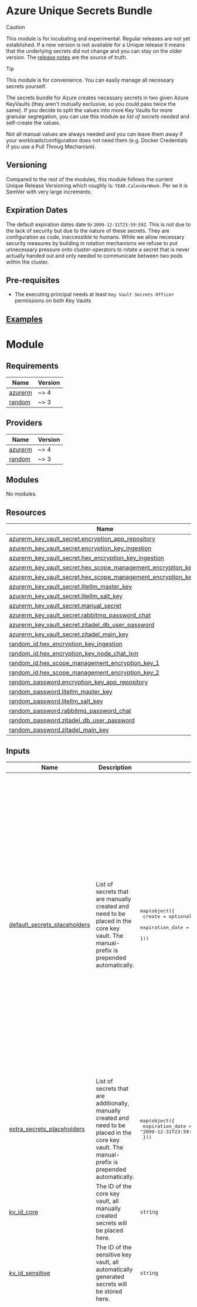 # Azure Unique Secrets Bundle

> [!CAUTION]
> This module is for incubating and experimental. Regular releases are not yet established. If a new version is not available for a Unique release it means that the underlying secrets did not change and you can stay on the older version. The [release notes](https://unique-ch.atlassian.net/wiki/x/GIAlQ) are the source of truth.

> [!TIP]
> This module is for convenience. You can easily manage all necessary secrets yourself.

The secrets bundle for Azure creates necessary secrets in two given Azure KeyVaults (they aren't mutually exclusive, so you could pass twice the same). If you decide to split the values into more Key Vaults for more granular segregation, you can use this module as _list of secrets needed_ and self-create the values.

Not all manual values are always needed and you can leave them away if your workloads/configuration does not need them (e.g. Docker Credentials if you use a Pull Throug Mechanism).

## Versioning
Compared to the rest of the modules, this module follows the current Unique Release Versioning which roughly is: `YEAR.CalendarWeek`. Per se it is SemVer with very large increments.

## Expiration Dates
The default expiration dates date to `2099-12-31T23:59:59Z`. This is not due to the lack of security but due to the nature of these secrets. They are configuration as code, inaccessible to humans. While we allow necessary security measures by building in rotation mechanisms we refuse to put unnecessary pressure onto cluster-operators to rotate a secret that is never actually handed out and only needed to communicate between two pods within the cluster.

## Pre-requisites
- The executing principal needs at least `Key Vault Secrets Officer` permissions on both Key Vaults

## [Examples](./examples)

# Module

<!-- BEGIN_TF_DOCS -->
## Requirements

| Name | Version |
|------|---------|
| <a name="requirement_azurerm"></a> [azurerm](#requirement\_azurerm) | ~> 4 |
| <a name="requirement_random"></a> [random](#requirement\_random) | ~> 3 |

## Providers

| Name | Version |
|------|---------|
| <a name="provider_azurerm"></a> [azurerm](#provider\_azurerm) | ~> 4 |
| <a name="provider_random"></a> [random](#provider\_random) | ~> 3 |

## Modules

No modules.

## Resources

| Name | Type |
|------|------|
| [azurerm_key_vault_secret.encryption_app_repository](https://registry.terraform.io/providers/hashicorp/azurerm/latest/docs/resources/key_vault_secret) | resource |
| [azurerm_key_vault_secret.encryption_key_ingestion](https://registry.terraform.io/providers/hashicorp/azurerm/latest/docs/resources/key_vault_secret) | resource |
| [azurerm_key_vault_secret.hex_encryption_key_ingestion](https://registry.terraform.io/providers/hashicorp/azurerm/latest/docs/resources/key_vault_secret) | resource |
| [azurerm_key_vault_secret.hex_scope_management_encryption_key_1](https://registry.terraform.io/providers/hashicorp/azurerm/latest/docs/resources/key_vault_secret) | resource |
| [azurerm_key_vault_secret.hex_scope_management_encryption_key_2](https://registry.terraform.io/providers/hashicorp/azurerm/latest/docs/resources/key_vault_secret) | resource |
| [azurerm_key_vault_secret.litellm_master_key](https://registry.terraform.io/providers/hashicorp/azurerm/latest/docs/resources/key_vault_secret) | resource |
| [azurerm_key_vault_secret.litellm_salt_key](https://registry.terraform.io/providers/hashicorp/azurerm/latest/docs/resources/key_vault_secret) | resource |
| [azurerm_key_vault_secret.manual_secret](https://registry.terraform.io/providers/hashicorp/azurerm/latest/docs/resources/key_vault_secret) | resource |
| [azurerm_key_vault_secret.rabbitmq_password_chat](https://registry.terraform.io/providers/hashicorp/azurerm/latest/docs/resources/key_vault_secret) | resource |
| [azurerm_key_vault_secret.zitadel_db_user_password](https://registry.terraform.io/providers/hashicorp/azurerm/latest/docs/resources/key_vault_secret) | resource |
| [azurerm_key_vault_secret.zitadel_main_key](https://registry.terraform.io/providers/hashicorp/azurerm/latest/docs/resources/key_vault_secret) | resource |
| [random_id.hex_encryption_key_ingestion](https://registry.terraform.io/providers/hashicorp/random/latest/docs/resources/id) | resource |
| [random_id.hex_encryption_key_node_chat_lxm](https://registry.terraform.io/providers/hashicorp/random/latest/docs/resources/id) | resource |
| [random_id.hex_scope_management_encryption_key_1](https://registry.terraform.io/providers/hashicorp/random/latest/docs/resources/id) | resource |
| [random_id.hex_scope_management_encryption_key_2](https://registry.terraform.io/providers/hashicorp/random/latest/docs/resources/id) | resource |
| [random_password.encryption_key_app_repository](https://registry.terraform.io/providers/hashicorp/random/latest/docs/resources/password) | resource |
| [random_password.litellm_master_key](https://registry.terraform.io/providers/hashicorp/random/latest/docs/resources/password) | resource |
| [random_password.litellm_salt_key](https://registry.terraform.io/providers/hashicorp/random/latest/docs/resources/password) | resource |
| [random_password.rabbitmq_password_chat](https://registry.terraform.io/providers/hashicorp/random/latest/docs/resources/password) | resource |
| [random_password.zitadel_db_user_password](https://registry.terraform.io/providers/hashicorp/random/latest/docs/resources/password) | resource |
| [random_password.zitadel_main_key](https://registry.terraform.io/providers/hashicorp/random/latest/docs/resources/password) | resource |

## Inputs

| Name | Description | Type | Default | Required |
|------|-------------|------|---------|:--------:|
| <a name="input_default_secrets_placeholders"></a> [default\_secrets\_placeholders](#input\_default\_secrets\_placeholders) | List of secrets that are manually created and need to be placed in the core key vault. The manual- prefix is prepended automatically. | <pre>map(object({<br/>    create          = optional(bool, true)<br/>    expiration_date = optional(string, "2099-12-31T23:59:59Z")<br/>  }))</pre> | <pre>{<br/>  "litellm-anthropic-api-key": {<br/>    "create": true,<br/>    "expiration_date": "2099-12-31T23:59:59Z"<br/>  },<br/>  "litellm-bedrock-access-key": {<br/>    "create": true,<br/>    "expiration_date": "2099-12-31T23:59:59Z"<br/>  },<br/>  "litellm-bedrock-secret-key": {<br/>    "create": true,<br/>    "expiration_date": "2099-12-31T23:59:59Z"<br/>  },<br/>  "litellm-gemini-api-key": {<br/>    "create": true,<br/>    "expiration_date": "2099-12-31T23:59:59Z"<br/>  },<br/>  "litellm-openai-api-key": {<br/>    "create": true,<br/>    "expiration_date": "2099-12-31T23:59:59Z"<br/>  },<br/>  "litellm-together-ai-api-key": {<br/>    "create": true,<br/>    "expiration_date": "2099-12-31T23:59:59Z"<br/>  },<br/>  "litellm-voyage-api-key": {<br/>    "create": true,<br/>    "expiration_date": "2099-12-31T23:59:59Z"<br/>  },<br/>  "quartr-api-creds": {<br/>    "create": true,<br/>    "expiration_date": "2099-12-31T23:59:59Z"<br/>  },<br/>  "zitadel-scope-mgmt-pat": {<br/>    "create": true,<br/>    "expiration_date": "2099-12-31T23:59:59Z"<br/>  }<br/>}</pre> | no |
| <a name="input_extra_secrets_placeholders"></a> [extra\_secrets\_placeholders](#input\_extra\_secrets\_placeholders) | List of secrets that are additionally, manually created and need to be placed in the core key vault. The manual- prefix is prepended automatically. | <pre>map(object({<br/>    expiration_date = optional(string, "2099-12-31T23:59:59Z")<br/>  }))</pre> | `{}` | no |
| <a name="input_kv_id_core"></a> [kv\_id\_core](#input\_kv\_id\_core) | The ID of the core key vault, all manually created secrets will be placed here. | `string` | n/a | yes |
| <a name="input_kv_id_sensitive"></a> [kv\_id\_sensitive](#input\_kv\_id\_sensitive) | The ID of the sensitive key vault, all automatically generated secrets will be stored here. | `string` | n/a | yes |
| <a name="input_secrets_to_create"></a> [secrets\_to\_create](#input\_secrets\_to\_create) | List of secrets that are automatically generated and need to be placed in the sensitive key vault. Increment a counter to rotate the secret. | <pre>map(object({<br/>    create           = optional(bool, true)<br/>    name             = optional(string)<br/>    content_type     = optional(string, "text/plain")<br/>    special          = optional(bool, false)<br/>    length           = optional(number)<br/>    rotation_counter = optional(number, 0)<br/>    expiration_date  = optional(string, "2099-12-31T23:59:59Z")<br/>  }))</pre> | <pre>{<br/>  "encryption_app_repository": {<br/>    "content_type": "text/plain",<br/>    "create": true,<br/>    "expiration_date": "2099-12-31T23:59:59Z",<br/>    "name": "encryption-app-repository",<br/>    "rotation_counter": 0,<br/>    "special": false<br/>  },<br/>  "hex_encryption_key_ingestion": {<br/>    "content_type": "text/hex",<br/>    "create": true,<br/>    "expiration_date": "2099-12-31T23:59:59Z",<br/>    "name": "encryption-key-ingestion",<br/>    "rotation_counter": 0<br/>  },<br/>  "hex_encryption_key_node_chat_lxm": {<br/>    "content_type": "text/hex",<br/>    "create": true,<br/>    "expiration_date": "2099-12-31T23:59:59Z",<br/>    "name": "encryption-key-node-chat-lxm",<br/>    "rotation_counter": 0<br/>  },<br/>  "hex_scope_management_encryption_key_1": {<br/>    "content_type": "text/hex",<br/>    "create": true,<br/>    "expiration_date": "2099-12-31T23:59:59Z",<br/>    "name": "scope-management-encryption-key-1",<br/>    "rotation_counter": 0<br/>  },<br/>  "hex_scope_management_encryption_key_2": {<br/>    "content_type": "text/hex",<br/>    "create": true,<br/>    "expiration_date": "2099-12-31T23:59:59Z",<br/>    "name": "scope-management-encryption-key-2",<br/>    "rotation_counter": 0<br/>  },<br/>  "litellm_master_key": {<br/>    "content_type": "text/plain",<br/>    "create": true,<br/>    "expiration_date": "2099-12-31T23:59:59Z",<br/>    "length": 32,<br/>    "name": "litellm-master-key",<br/>    "rotation_counter": 0,<br/>    "special": false<br/>  },<br/>  "litellm_salt_key": {<br/>    "content_type": "text/plain",<br/>    "create": true,<br/>    "expiration_date": "2099-12-31T23:59:59Z",<br/>    "length": 32,<br/>    "name": "litellm-salt-key",<br/>    "rotation_counter": 0,<br/>    "special": false<br/>  },<br/>  "rabbitmq_password_chat": {<br/>    "content_type": "text/plain",<br/>    "create": true,<br/>    "expiration_date": "2099-12-31T23:59:59Z",<br/>    "length": 24,<br/>    "name": "rabbitmq-password-chat",<br/>    "rotation_counter": 0,<br/>    "special": false<br/>  },<br/>  "zitadel_db_user_password": {<br/>    "content_type": "text/plain",<br/>    "create": true,<br/>    "expiration_date": "2099-12-31T23:59:59Z",<br/>    "length": 32,<br/>    "name": "zitadel-db-user-password",<br/>    "rotation_counter": 0,<br/>    "special": false<br/>  },<br/>  "zitadel_main_key": {<br/>    "content_type": "text/plain",<br/>    "create": true,<br/>    "expiration_date": "2099-12-31T23:59:59Z",<br/>    "length": 32,<br/>    "name": "zitadel-main-key",<br/>    "rotation_counter": 0,<br/>    "special": false<br/>  }<br/>}</pre> | no |

## Outputs

| Name | Description |
|------|-------------|
| <a name="output_manual_secrets_created"></a> [manual\_secrets\_created](#output\_manual\_secrets\_created) | List of names of secrets created in the core key vault. |
<!-- END_TF_DOCS -->

## Compatibility

| Module Version | Compatibility |
|---|---|
| 1.0.0 | `unique.ai`: `~> 2025.16` |
